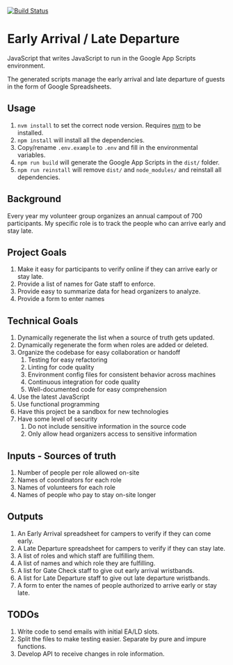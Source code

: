 [![Build Status](https://travis-ci.org/yarunluon/eald.svg?branch=master)](https://travis-ci.org/yarunluon/eald)

# Early Arrival / Late Departure
JavaScript that writes JavaScript to run in the Google App Scripts environment.

The generated scripts manage the early arrival and late departure of guests in the form of Google Spreadsheets.

## Usage
1. `nvm install` to set the correct node version. Requires [nvm](https://github.com/creationix/nvm) to be installed.
1. `npm install` will install all the dependencies.
1. Copy/rename `.env.example` to `.env` and fill in the environmental variables.
1. `npm run build` will generate the Google App Scripts in the `dist/` folder.
1. `npm run reinstall` will remove `dist/` and `node_modules/` and reinstall all dependencies.

## Background
Every year my volunteer group organizes an annual campout of 700 participants. My specific role is to track the people who can arrive early and stay late.

## Project Goals
1. Make it easy for participants to verify online if they can arrive early or stay late.
1. Provide a list of names for Gate staff to enforce.
1. Provide easy to summarize data for head organizers to analyze.
1. Provide a form to enter names

## Technical Goals
1. Dynamically regenerate the list when a source of truth gets updated.
1. Dynamically regenerate the form when roles are added or deleted.
1. Organize the codebase for easy collaboration or handoff
    1. Testing for easy refactoring
    1. Linting for code quality
    1. Environment config files for consistent behavior across machines
    1. Continuous integration for code quality
    1. Well-documented code for easy comprehension
1. Use the latest JavaScript
1. Use functional programming
1. Have this project be a sandbox for new technologies
1. Have some level of security
    1. Do not include sensitive information in the source code
    1. Only allow head organizers access to sensitive information

## Inputs - Sources of truth
1. Number of people per role allowed on-site
1. Names of coordinators for each role
1. Names of volunteers for each role
1. Names of people who pay to stay on-site longer

## Outputs
1. An Early Arrival spreadsheet for campers to verify if they can come early.
1. A Late Departure spreadsheet for campers to verify if they can stay late.
1. A list of roles and which staff are fulfilling them.
1. A list of names and which role they are fulfilling.
1. A list for Gate Check staff to give out early arrival wristbands.
1. A list for Late Departure staff to give out late departure wristbands.
1. A form to enter the names of people authorized to arrive early or stay late.

## TODOs
1. Write code to send emails with initial EA/LD slots.
1. Split the files to make testing easier. Separate by pure and impure functions.
1. Develop API to receive changes in role information.
